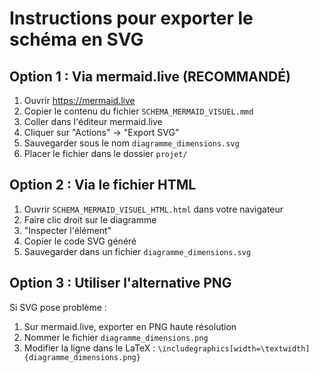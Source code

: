 # Instructions pour exporter le schéma en SVG

## Option 1 : Via mermaid.live (RECOMMANDÉ)

1. Ouvrir https://mermaid.live
2. Copier le contenu du fichier `SCHEMA_MERMAID_VISUEL.mmd`
3. Coller dans l'éditeur mermaid.live
4. Cliquer sur "Actions" → "Export SVG"
5. Sauvegarder sous le nom `diagramme_dimensions.svg`
6. Placer le fichier dans le dossier `projet/`

## Option 2 : Via le fichier HTML

1. Ouvrir `SCHEMA_MERMAID_VISUEL_HTML.html` dans votre navigateur
2. Faire clic droit sur le diagramme
3. "Inspecter l'élément"
4. Copier le code SVG généré
5. Sauvegarder dans un fichier `diagramme_dimensions.svg`

## Option 3 : Utiliser l'alternative PNG

Si SVG pose problème :
1. Sur mermaid.live, exporter en PNG haute résolution
2. Nommer le fichier `diagramme_dimensions.png`
3. Modifier la ligne dans le LaTeX : `\includegraphics[width=\textwidth]{diagramme_dimensions.png}`
